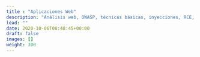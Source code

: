 ```yaml
---
title : "Aplicaciones Web"
description: "Análisis web, OWASP, técnicas básicas, inyecciones, RCE, CVE, reverse shell"
lead: ""
date: 2020-10-06T08:48:45+00:00
draft: false
images: []
weight: 300
---
```

